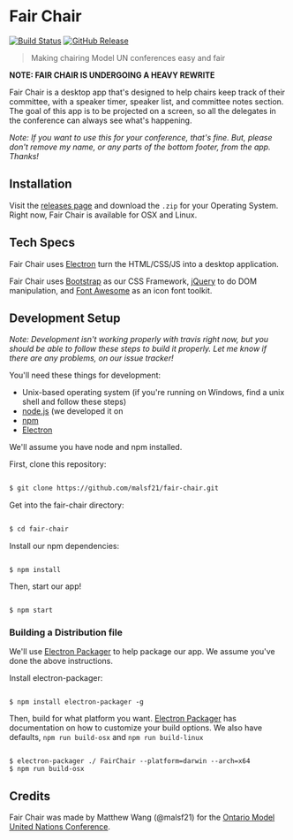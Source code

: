 # Fair Chair

[![Build Status](https://travis-ci.org/malsf21/fair-chair.svg?branch=master)](https://travis-ci.org/malsf21/fair-chair)
[![GitHub Release](https://img.shields.io/github/release/malsf21/fair-chair.svg)](https://github.com/malsf21/fair-chair/releases)

> Making chairing Model UN conferences easy and fair

**NOTE: FAIR CHAIR IS UNDERGOING A HEAVY REWRITE**

Fair Chair is a desktop app that's designed to help chairs keep track of their committee, with a speaker timer, speaker list, and committee notes section. The goal of this app is to be projected on a screen, so all the delegates in the conference can always see what's happening.

*Note: If you want to use this for your conference, that's fine. But, please don't remove my name, or any parts of the bottom footer, from the app. Thanks!*

## Installation

Visit the [releases page](https://github.com/malsf21/fair-chair/releases) and download the `.zip` for your Operating System. Right now, Fair Chair is available for OSX and Linux.

## Tech Specs

Fair Chair uses [Electron](https://github.com/electron/electron) turn the HTML/CSS/JS into a desktop application.

Fair Chair uses [Bootstrap](https://github.com/twbs/bootstrap) as our CSS Framework, [jQuery](https://github.com/jquery/jquery) to do DOM manipulation, and [Font Awesome](https://github.com/FortAwesome/Font-Awesome) as an icon font toolkit.

## Development Setup

*Note: Development isn't working properly with travis right now, but you should be able to follow these steps to build it properly. Let me know if there are any problems, on our issue tracker!*

You'll need these things for development:

* Unix-based operating system (if you're running on Windows, find a unix shell and follow these steps)
* [node.js](https://nodejs.org) (we developed it on
* [npm](https://www.npmjs.com/)
* [Electron](https://github.com/electron/electron)

We'll assume you have node and npm installed.

First, clone this repository:

```bash

$ git clone https://github.com/malsf21/fair-chair.git

```

Get into the fair-chair directory:

```bash

$ cd fair-chair

```

Install our npm dependencies:

```

$ npm install

```

Then, start our app!

```

$ npm start

```


### Building a Distribution file

We'll use [Electron Packager](https://github.com/electron-userland/electron-packager) to help package our app. We assume you've done the above instructions.

Install electron-packager:

```

$ npm install electron-packager -g

```

Then, build for what platform you want. [Electron Packager](https://github.com/electron-userland/electron-packager) has documentation on how to customize your build options. We also have defaults, `npm run build-osx` and `npm run build-linux`

```

$ electron-packager ./ FairChair --platform=darwin --arch=x64
$ npm run build-osx

```

## Credits

Fair Chair was made by Matthew Wang (@malsf21) for the [Ontario Model United Nations Conference](https://omun.ca).
